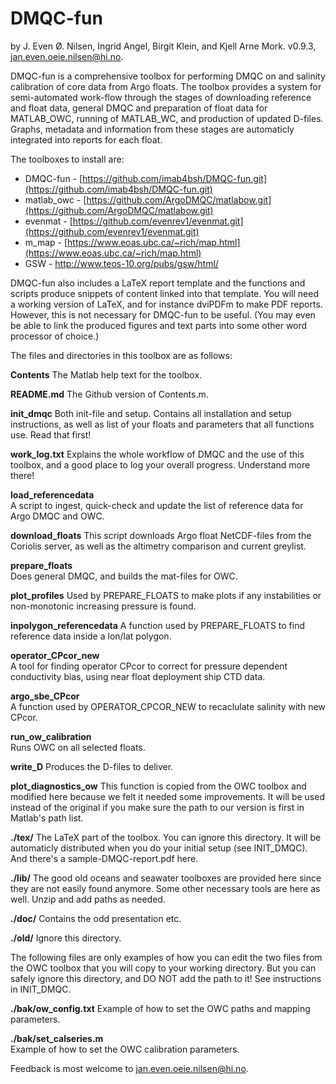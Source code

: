 # DMQC-fun 
 by J. Even Ø. Nilsen, Ingrid Angel, Birgit Klein, and Kjell Arne Mork.
 v0.9.3, jan.even.oeie.nilsen@hi.no.

 DMQC-fun is a comprehensive toolbox for performing DMQC on and
 salinity calibration of core data from Argo floats. The toolbox
 provides a system for semi-automated work-flow through the stages of
 downloading reference and float data, general DMQC and preparation of
 float data for MATLAB_OWC, running of MATLAB_WC, and production of
 updated D-files. Graphs, metadata and information from these stages
 are automaticly integrated into reports for each float.

 The toolboxes to install are:
 
 - DMQC-fun - [https://github.com/imab4bsh/DMQC-fun.git](https://github.com/imab4bsh/DMQC-fun.git)
 - matlab_owc -  [https://github.com/ArgoDMQC/matlabow.git](https://github.com/ArgoDMQC/matlabow.git)
 - evenmat - [https://github.com/evenrev1/evenmat.git](https://github.com/evenrev1/evenmat.git) 
 - m_map - [https://www.eoas.ubc.ca/~rich/map.html](https://www.eoas.ubc.ca/~rich/map.html)
 - GSW - http://www.teos-10.org/pubs/gsw/html/

 DMQC-fun also includes a LaTeX report template and the functions and
 scripts produce snippets of content linked into that template. You
 will need a working version of LaTeX, and for instance dviPDFm to make
 PDF reports. However, this is not necessary for DMQC-fun to be
 useful. (You may even be able to link the produced figures and text
 parts into some other word processor of choice.)

 The files and directories in this toolbox are as follows:

**Contents**	The Matlab help text for the toolbox.

**README.md**	The Github version of Contents.m.

**init_dmqc**	Both init-file and setup. Contains all installation
		and setup instructions, as well as list of your
		floats and parameters that all functions use. Read
		that first! 

**work_log.txt**	Explains the whole workflow of DMQC and the use of this
		toolbox, and a good place to log your overall
		progress. Understand more there! 

**load_referencedata**	
		A script to ingest, quick-check and update the list
		of reference data for Argo DMQC and OWC. 

**download_floats**	
		This script downloads Argo float NetCDF-files from
		the Coriolis server, as well as the altimetry
		comparison and current greylist. 

**prepare_floats**	
		Does general DMQC, and builds the mat-files for OWC. 

**plot_profiles**	Used by PREPARE_FLOATS to make plots if any instabilities or
		non-monotonic increasing pressure is found.

**inpolygon_referencedata**	
		A function used by PREPARE_FLOATS to find reference
		data inside a lon/lat polygon.

**operator_CPcor_new**	
		A tool for finding operator CPcor to correct for
		pressure dependent conductivity bias, using near
		float deployment ship CTD data.

**argo_sbe_CPcor**	
		A function used by OPERATOR_CPCOR_NEW to recaclulate
		salinity with new CPcor.

**run_ow_calibration**	
		Runs OWC on all selected floats.

**write_D**	Produces the D-files to deliver.

**plot_diagnostics_ow**	
		This function is copied from the OWC toolbox and
		modified here because we felt it needed some
		improvements. It will be used instead of the original
		if you make sure the path to our version is first in 
		Matlab's path list.

**./tex/**	The LaTeX part of the toolbox. You can ignore this
		directory. It will be automaticly distributed when
		you do your initial setup (see INIT_DMQC). And
		there's a sample-DMQC-report.pdf here.

**./lib/**	The good old oceans and seawater toolboxes are
		provided here since they are not easily found
		anymore. Some other necessary tools are here as
		well. Unzip and add paths as needed.
 
**./doc/**	Contains the odd presentation etc.

**./old/**	Ignore this directory.

 The following files are only examples of how you can edit the two
 files from the OWC toolbox that you will copy to your working
 directory. But you can safely ignore this directory, and DO NOT add
 the path to it! See instructions in INIT_DMQC.

**./bak/ow_config.txt**	
		Example of how to set the OWC paths and mapping
		parameters.  

**./bak/set_calseries.m**	
		Example of how to set the OWC calibration parameters.

 Feedback is most welcome to jan.even.oeie.nilsen@hi.no.
